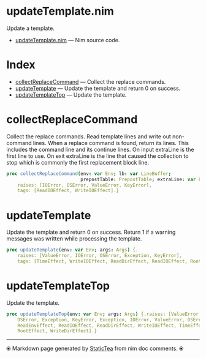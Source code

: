 # updateTemplate.nim

Update a template.


* [updateTemplate.nim](../../src/updateTemplate.nim) &mdash; Nim source code.
# Index

* [collectReplaceCommand](#collectreplacecommand) &mdash; Collect the replace commands.
* [updateTemplate](#updatetemplate) &mdash; Update the template and return 0 on success.
* [updateTemplateTop](#updatetemplatetop) &mdash; Update the template.

# collectReplaceCommand

Collect the replace commands.  Read template lines and write out
non-command lines. When a replace command is found, return its
lines.  This includes the command line and its continue lines.
On input extraLine is the first line to use.  On exit extraLine
is the line that caused the collection to stop which is commonly
the first replacement block line.


~~~nim
proc collectReplaceCommand(env: var Env; lb: var LineBuffer;
                           prepostTable: PrepostTable; extraLine: var ExtraLine): CmdLines {.
    raises: [IOError, OSError, ValueError, KeyError],
    tags: [ReadIOEffect, WriteIOEffect].}
~~~

# updateTemplate

Update the template and return 0 on success. Return 1 if a
warning messages was written while processing the template.


~~~nim
proc updateTemplate(env: var Env; args: Args) {.
    raises: [ValueError, IOError, OSError, Exception, KeyError],
    tags: [TimeEffect, WriteIOEffect, ReadDirEffect, ReadIOEffect, RootEffect].}
~~~

# updateTemplateTop

Update the template.


~~~nim
proc updateTemplateTop(env: var Env; args: Args) {.raises: [ValueError, IOError,
    OSError, Exception, KeyError, Exception, IOError, ValueError, OSError], tags: [
    ReadEnvEffect, ReadIOEffect, ReadDirEffect, WriteIOEffect, TimeEffect,
    RootEffect, WriteDirEffect].}
~~~


---
⦿ Markdown page generated by [StaticTea](https://github.com/flenniken/statictea/) from nim doc comments. ⦿
